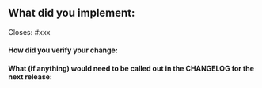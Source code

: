 <!--
1. If there is a breaking or notable change please call that out as these will need to be added to the CHANGELOG.md file in this repository.
2. This repository tries to stick with the community style conventions using [rustfmt](https://github.com/rust-lang-nursery/rustfmt#quick-start) with the *default* settings. If you have custom settings you may find that rustfmt
clutter the diff of your change with unrelated changes. Please apply formatting with `cargo  +nightly fmt` before submitting a pr.
-->

## What did you implement:

<!--
If this closes an open issue please replace xxx below with the issue number
-->

Closes: #xxx

#### How did you verify your change:

#### What (if anything) would need to be called out in the CHANGELOG for the next release: